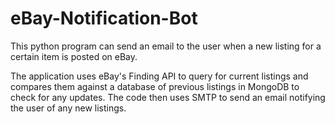 # eBay-Notification-Bot

This python program can send an email to the user when a new listing for a certain item is posted on eBay. 

The application uses eBay's Finding API to query for current listings and compares them against a database of previous listings in MongoDB to check for any updates. The code then uses SMTP to send an email notifying the user of any new listings.

